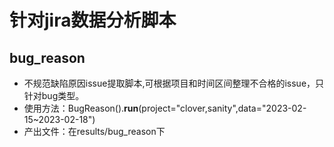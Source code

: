 # 针对jira数据分析脚本
## bug_reason
- 不规范缺陷原因issue提取脚本,可根据项目和时间区间整理不合格的issue，只针对bug类型。
- 使用方法：BugReason().__run__(project="clover,sanity",data="2023-02-15~2023-02-18")
- 产出文件：在results/bug_reason下
